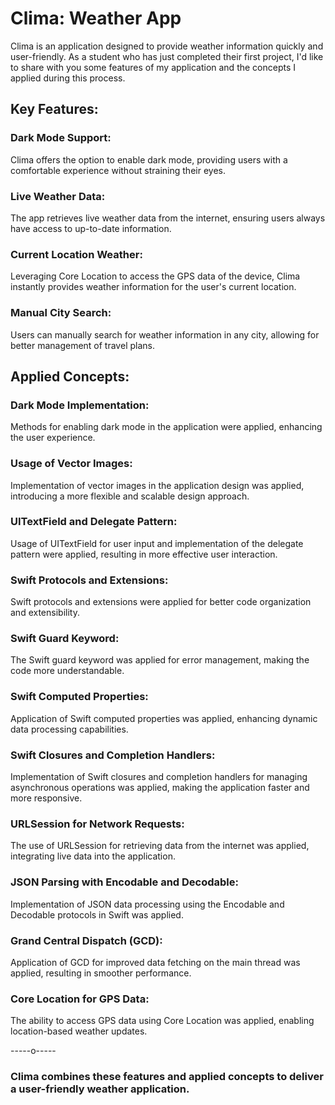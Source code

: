 #  Clima: Weather App

Clima is an application designed to provide weather information quickly and user-friendly. As a student who has just completed their first project, I'd like to share with you some features of my application and the concepts I applied during this process.

## Key Features:

### Dark Mode Support:
Clima offers the option to enable dark mode, providing users with a comfortable experience without straining their eyes.

### Live Weather Data:
The app retrieves live weather data from the internet, ensuring users always have access to up-to-date information.

### Current Location Weather:
Leveraging Core Location to access the GPS data of the device, Clima instantly provides weather information for the user's current location.

### Manual City Search:
Users can manually search for weather information in any city, allowing for better management of travel plans.

## Applied Concepts:

### Dark Mode Implementation:
Methods for enabling dark mode in the application were applied, enhancing the user experience.

### Usage of Vector Images:
Implementation of vector images in the application design was applied, introducing a more flexible and scalable design approach.

### UITextField and Delegate Pattern:
Usage of UITextField for user input and implementation of the delegate pattern were applied, resulting in more effective user interaction.

### Swift Protocols and Extensions:
Swift protocols and extensions were applied for better code organization and extensibility.

### Swift Guard Keyword:
The Swift guard keyword was applied for error management, making the code more understandable.

### Swift Computed Properties:
Application of Swift computed properties was applied, enhancing dynamic data processing capabilities.

### Swift Closures and Completion Handlers:
Implementation of Swift closures and completion handlers for managing asynchronous operations was applied, making the application faster and more responsive.

### URLSession for Network Requests:
The use of URLSession for retrieving data from the internet was applied, integrating live data into the application.

### JSON Parsing with Encodable and Decodable:
Implementation of JSON data processing using the Encodable and Decodable protocols in Swift was applied.

### Grand Central Dispatch (GCD):
Application of GCD for improved data fetching on the main thread was applied, resulting in smoother performance.

### Core Location for GPS Data:
The ability to access GPS data using Core Location was applied, enabling location-based weather updates.

-----o-----

### Clima combines these features and applied concepts to deliver a user-friendly weather application.
